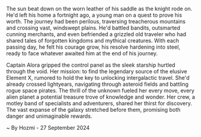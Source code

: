 
The sun beat down on the worn leather of his saddle as the knight rode on. He'd left his home a fortnight ago, a young man on a quest to prove his worth. The journey had been perilous, traversing treacherous mountains and crossing vast, windswept plains. He'd battled bandits, outsmarted cunning merchants, and even befriended a grizzled old traveler who had shared tales of forgotten kingdoms and mythical creatures. With each passing day, he felt his courage grow, his resolve hardening into steel, ready to face whatever awaited him at the end of his journey.

Captain Alora gripped the control panel as the sleek starship hurtled through the void. Her mission: to find the legendary source of the elusive Element X, rumored to hold the key to unlocking intergalactic travel. She'd already crossed lightyears, navigating through asteroid fields and battling rogue space pirates. The thrill of the unknown fueled her every move, every alien planet a potential treasure trove of knowledge and wonder. Her crew, a motley band of specialists and adventurers, shared her thirst for discovery. The vast expanse of the galaxy stretched before them, promising both danger and unimaginable rewards. 

~ By Hozmi - 27 September 2024
